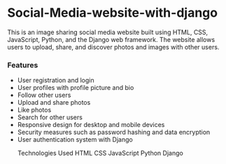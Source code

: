 # Social-Media-website-with-django
This is an image sharing social media website built using HTML, CSS, JavaScript, Python, and the Django web framework. The website allows users to upload, share, and discover photos and images with other users.

<h3>Features</h3>
<ul>
<li>User registration and login</li>
<li>User profiles with profile picture and bio</li>
<li>Follow other users</li>
<li>Upload and share photos</li>
<li>Like photos</li>
<li>Search for other users</li>
<li>Responsive design for desktop and mobile devices</li>
<li>Security measures such as password hashing and data encryption</li>
<li>User authentication system with Django</li>

Technologies Used
HTML
CSS
JavaScript
Python
Django
